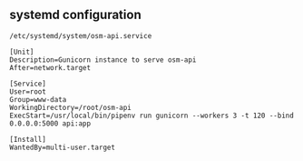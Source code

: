 ## systemd configuration

`/etc/systemd/system/osm-api.service`

```
[Unit]
Description=Gunicorn instance to serve osm-api
After=network.target

[Service]
User=root
Group=www-data
WorkingDirectory=/root/osm-api
ExecStart=/usr/local/bin/pipenv run gunicorn --workers 3 -t 120 --bind 0.0.0.0:5000 api:app

[Install]
WantedBy=multi-user.target
```
